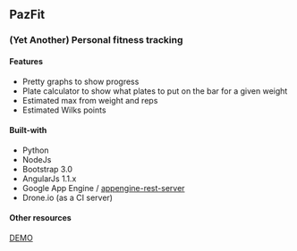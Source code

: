## PazFit

### (Yet Another) Personal fitness tracking 

#### Features
* Pretty graphs to show progress
* Plate calculator to show what plates to put on the bar for a given weight
* Estimated max from weight and reps
* Estimated Wilks points

#### Built-with
* Python
* NodeJs
* Bootstrap 3.0
* AngularJs 1.1.x
* Google App Engine / [appengine-rest-server](https://code.google.com/p/appengine-rest-server/)
* Drone.io (as a CI server)

#### Other resources
[DEMO](http://ajpaz531.appspot.com)
